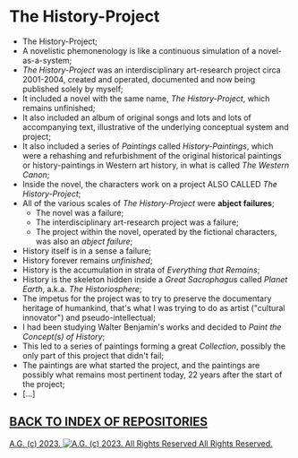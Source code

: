 The History-Project
===================
* The History-Project;
* A novelistic phemonenology is like a continuous simulation of a novel-as-a-system;
* *The History-Project* was an interdisciplinary art-research project circa 2001-2004, created and operated, documented and now being published solely by myself;
* It included a novel with the same name, *The History-Project*, which remains unfinished;
* It also included an album of original songs and lots and lots of accompanying text, illustrative of the underlying conceptual system and project;
* It also included a series of *Paintings* called *History-Paintings*, which were a rehashing and refurbishment of the original historical paintings or history-paintings in Western art history, in what is called *The Western Canon*;
* Inside the novel, the characters work on a project ALSO CALLED *The History-Project*;
* All of the various scales of *The History-Project* were __abject failures__;
    * The novel was a failure;
    * The interdisciplinary art-research project was a failure;
    * The project within the novel, operated by the fictional characters, was also an *abject failure*;
* History itself is in a sense a failure;
* History forever remains *unfinished*;
* History is the accumulation in strata of *Everything that Remains*;
* History is the skeleton hidden inside a *Great Sacrophagus* called *Planet Earth*, a.k.a. *The Historiosphere*;
* The impetus for the project was to try to preserve the documentary heritage of humankind, that's what I was trying to do as artist ("cultural innovator") and pseudo-intellectual;
* I had been studying Walter Benjamin's works and decided to *Paint the Concept(s) of History*;
* This led to a series of paintings forming a great *Collection*, possibly the only part of this project that didn't fail;
* The paintings are what started the project, and the paintings are possibly what remains most pertinent today, 22 years after the start of the project;
* [...]

## [BACK TO INDEX OF REPOSITORIES](https://github.com/antiface/Index)

[A.G. (c) 2023. ![A.G. (c) 2023. All Rights Reserved](https://historiotheque.files.wordpress.com/2016/11/ag_signature_official_2015_50px_cropped.jpg) All Rights Reserved.](http://alexgagnon.com)
